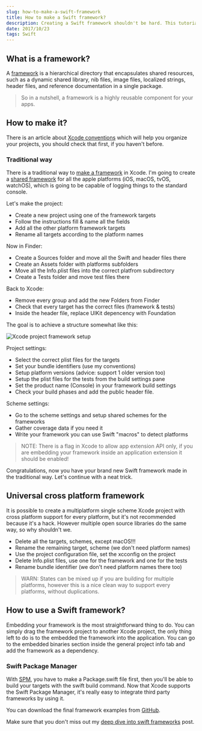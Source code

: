 ```yaml
---
slug: how-to-make-a-swift-framework
title: How to make a Swift framework?
description: Creating a Swift framework shouldn't be hard. This tutorial will help you making a universal framework for complex projects.
date: 2017/10/23
tags: Swift
---
```


## What is a framework?

A [framework](https://developer.apple.com/library/content/documentation/MacOSX/Conceptual/BPFrameworks/Concepts/WhatAreFrameworks.html) is a hierarchical directory that encapsulates shared resources, such as a dynamic shared library, nib files, image files, localized strings, header files, and reference documentation in a single package.

> So in a nutshell, a framework is a highly reusable component for your apps.

## How to make it?

There is an article about [Xcode conventions](https://theswiftdev.com/2016/07/06/conventions-for-xcode/) which will help you organize your projects, you should check that first, if you haven't before.

### Traditional way

There is a traditional way to [make a framework](https://www.raywenderlich.com/126365/ios-frameworks-tutorial) in Xcode. I'm going to create a [shared framework](http://ilya.puchka.me/xcode-cross-platform-frameworks/) for all the apple platforms (iOS, macOS, tvOS, watchOS), which is going to be capable of logging things to the standard console.

Let's make the project:

- Create a new project using one of the framework targets
- Follow the instructions fill & name all the fields
- Add all the other platform framework targets
- Rename all targets according to the platform names

Now in Finder:

- Create a Sources folder and move all the Swift and header files there
- Create an Assets folder with platforms subfolders
- Move all the Info.plist files into the correct platfrom subdirectory
- Create a Tests folder and move test files there

Back to Xcode:

- Remove every group and add the new Folders from Finder
- Check that every target has the correct files (framework & tests)
- Inside the header file, replace UIKit depencency with Foundation

The goal is to achieve a structure somewhat like this:

![Xcode project framework setup](xcode-project-framework-setup.png)


Project settings:

- Select the correct plist files for the targets
- Set your bundle identifiers (use my conventions)
- Setup platform versions (advice: support 1 older version too)
- Setup the plist files for the tests from the build settings pane
- Set the product name (Console) in your framework build settings
- Check your build phases and add the public header file.

Scheme settings:

- Go to the scheme settings and setup shared schemes for the frameworks
- Gather coverage data if you need it
- Write your framework you can use Swift "macros" to detect platforms

> NOTE: There is a flag in Xcode to allow app extension API only, if you are embedding your framework inside an application extension it should be enabled!

Congratulations, now you have your brand new Swift framework made in the traditional way. Let's continue with a neat trick.

## Universal cross platform framework

It is possible to create a multiplatform single scheme Xcode project with cross platform support for every platform, but it's not recommended because it's a hack. However multiple open source libraries do the same way, so why shouldn't we.

- Delete all the targets, schemes, except macOS!!!
- Rename the remaining target, scheme (we don't need platform names)
- Use the project configuration file, set the xcconfig on the project
- Delete Info.plist files, use one for the framework and one for the tests
- Rename bundle identifier (we don't need platform names there too)

> WARN: States can be mixed up if you are building for multiple platforms, however this is a nice clean way to support every platforms, without duplications.

## How to use a Swift framework?

Embedding your framework is the most straightforward thing to do. You can simply drag the framework project to another Xcode project, the only thing left to do is to the embedded the framework into the application. You can go to the embedded binaries section inside the general project info tab and add the framework as a dependency.

### Swift Package Manager

With [SPM](https://theswiftdev.com/2017/11/09/swift-package-manager-tutorial/), you have to make a Package.swift file first, then you'll be able to build your targets with the swift build command. Now that Xcode supports the Swift Package Manager, it's really easy to integrate third party frameworks by using it.

You can download the final framework examples from [GitHub](https://github.com/theswiftdev/tutorials).

Make sure that you don't miss out my [deep dive into swift frameworks](https://theswiftdev.com/2018/01/25/deep-dive-into-swift-frameworks/) post.

